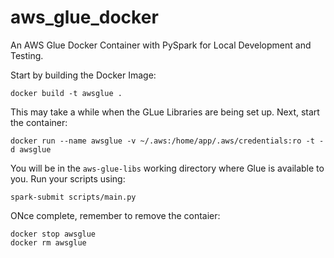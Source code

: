 # aws_glue_docker

An AWS Glue Docker Container with PySpark for Local Development and Testing.

Start by building the Docker Image:

```commandline
docker build -t awsglue .
```

This may take a while when the GLue Libraries are being set up. Next, start the container:

```commandline
docker run --name awsglue -v ~/.aws:/home/app/.aws/credentials:ro -t -d awsglue
```

You will be in the `aws-glue-libs` working directory where Glue is available to you.
Run your scripts using:

```commandline
spark-submit scripts/main.py
```

ONce complete, remember to remove the contaier:

```commandline
docker stop awsglue
docker rm awsglue
```